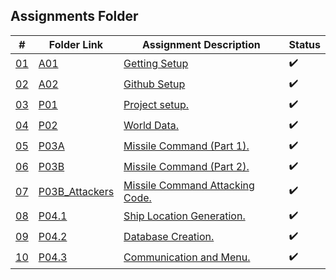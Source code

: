 ## Assignments Folder

|      #      | Folder Link  | Assignment Description | Status                 |
| :---------: | ------------ | ---------------------- |----------------------  |
| [01](https://github.com/rugbyprof/5443-Spatial-DB/tree/main/Assignments/A01) | [A01](https://github.com/rugbyprof/5443-Spatial-DB/tree/main/Assignments/A01) | [Getting Setup](https://github.com/rugbyprof/5443-Spatial-DB/tree/main/Assignments/A01)|:heavy_check_mark: |
| [02](https://github.com/rugbyprof/5443-Spatial-DB/tree/main/Assignments/A02) | [A02](https://github.com/rugbyprof/5443-Spatial-DB/tree/main/Assignments/A02) | [Github Setup](https://github.com/rugbyprof/5443-Spatial-DB/tree/main/Assignments/A02) | :heavy_check_mark: |
| [03](./P01)  | [P01](./P01)    | [Project setup.](./P01)                | :heavy_check_mark: |
| [04](./P02)  | [P02](./P02)    | [World Data.](./P02)                   | :heavy_check_mark: |
| [05](./P03A) | [P03A](./P03A)  | [Missile Command (Part 1).](./P03A)    | :heavy_check_mark: |
| [06](./P03B) | [P03B](./P03B)  | [Missile Command (Part 2).](./P03B)    | :heavy_check_mark: |
| [07](./P03B_Attackers) | [P03B_Attackers](./P03B_Attackers)  | [Missile Command Attacking Code.](./P03B_Attackers) | :heavy_check_mark: |
| [08](./P04.1)| [P04.1](./P04.1)| [Ship Location Generation.](./P04.1)   | :heavy_check_mark: |
| [09](./P04.2)| [P04.2](./P04.2)| [Database Creation.](./P04.2)          | :heavy_check_mark: |
| [10](./P04.3)| [P04.3](./P04.3)| [Communication and Menu.](./P04.3)     | :heavy_check_mark: |
